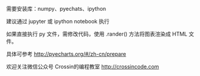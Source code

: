需要安装库：numpy、pyechats、ipython

建议通过 jupyter 或 ipython notebook 执行

如果直接执行 py 文件，需修改代码，使用 .rander() 方法将图表渲染成 HTML 文件。

具体可参考 http://pyecharts.org/#/zh-cn/prepare


欢迎关注微信公众号 Crossin的编程教室
http://crossincode.com

